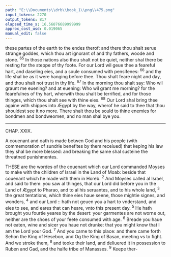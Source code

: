 ```yaml
---
path: "E:\\Documents\\drb\\book_1\\png\\475.png"
input_tokens: 2270
output_tokens: 817
elapsed_time_s: 16.56876689999999
approx_cost_usd: 0.019065
manual_edit: false
---
```

these partes of the earth to the endes therof: and there thou
shalt serue strange goddes, which thou art ignorant of and
thy fathers, woode and stone. <sup>65</sup> In those nations also thou
shalt not be quiet, neither shal there be resting for the steppe
of thy foote. For our Lord wil geue thee a feareful hart, and
daseling eies, and a soule consumed with pensifenes: <sup>66</sup> and
thy life shal be as it were hanging before thee. Thou shalt
feare night and day, and thou shalt not trust in thy life. <sup>67</sup> In
the morning thou shalt say: Who wil graunt me euening? and
at euening: Who wil grant me morning? for the fearefulnes
of thy hart, wherwith thou shalt be terrified, and for those
thinges, which thou shalt see with thine eies. <sup>68</sup> Our Lord
shal bring thee againe with shippes into Ægypt by the way,
wherof he said to thee that thou shouldest see it no more.
There shalt thou be sould to thine enemies for bondmen and
bondweomen, and no man shal bye you.

<hr>

CHAP. XXIX.

<aside>A couenant and oath is made betwen God and his people (with commemoration of sundrie benefites by them receiued) that keping his law they shal be more blessed: and breaking the same shal susteine the threatned punishmentes.</aside>

THESE are the wordes of the couenant which our Lord
commanded Moyses to make with the children of Israel
in the Land of Moab: beside that couenant which he
made with them in Horeb. <sup>2</sup> And Moyses called al Israel,
and said to them: you saw al thinges, that our Lord did before
you in the Land of Ægypt to Pharao, and to al his seruantes,
and to his whole land, <sup>3</sup> the great tentations, which
thine eies haue seene, those mightie signes, and wonders,
<sup>4</sup> and our Lord :: hath not geuen you a hart to vnderstand,
and eies to see, and eares that can heare, vnto this present
day. <sup>5</sup> He hath brought you fourtie yeares by the desert: your
garmentes are not worne out, neither are the shoes of your
feete consumed with age. <sup>6</sup> Breade you haue not eaten, wine
and sicer you haue not drunke: that you might know that I
am the Lord your God. <sup>7</sup> And you came to this place: and
there came forth Sehon the King of Hesebon, and Og the
King of Basan, meeting vs to fight. And we stroke them,
<sup>8</sup> and tooke their land, and deliuered it in possession to Ruben
and Gad, and the halfe tribe of Manasses. <sup>9</sup> Keepe ther-

[^1]: For sinnes past God letteth some runne into reprobate sense, permitting them to their owne freewil, who being voide of grace wilfully obdurate them selues. Theod. q. 37. in Deut.